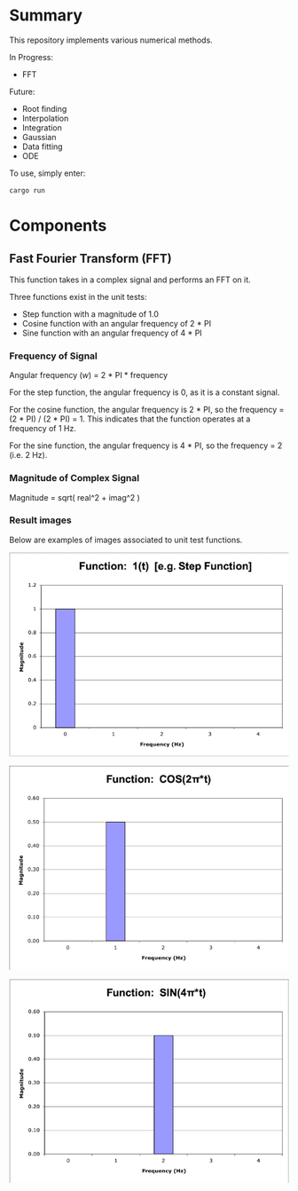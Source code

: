 # Summary

This repository implements various numerical methods.

In Progress:
- FFT

Future:
- Root finding
- Interpolation
- Integration
- Gaussian
- Data fitting
- ODE

To use, simply enter:
```
cargo run
```

# Components
## Fast Fourier Transform (FFT)
This function takes in a complex signal and performs an FFT on it.

Three functions exist in the unit tests:
- Step function with a magnitude of 1.0
- Cosine function with an angular frequency of 2 * PI
- Sine function with an angular frequency of 4 * PI

### Frequency of Signal

Angular frequency (_w_) = 2 * PI * frequency

For the step function, the angular frequency is 0, as it is a constant signal.

For the cosine function, the angular frequency is 2 * PI, so the frequency = (2 * PI) / (2 * PI) = 1. This indicates that the function operates at a frequency of 1 Hz.

For the sine function, the angular frequency is 4 * PI, so the frequency = 2 (i.e. 2 Hz).

### Magnitude of Complex Signal
Magnitude = sqrt( real^2 + imag^2 )

### Result images
Below are examples of images associated to unit test functions.

![Step Function](./img/step.png)

![Cos(2 * PI * t)](./img/cos2pi.png)

![Sin(4 * PI * t)](./img/sin4pi.png)
